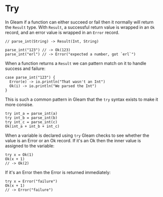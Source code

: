 # Try

In Gleam if a function can either succeed or fail then it normally will
return the `Result` type. With `Result`, a successful return value is wrapped
in an `Ok` record, and an error value is wrapped in an `Error` record.

```rust,noplaypen
// parse_int(String) -> Result(Int, String)

parse_int("123") // -> Ok(123)
parse_int("erl") // -> Error("expected a number, got `erl`")
```

When a function returns a `Result` we can pattern match on it to handle success
and failure:

```rust,noplaypen
case parse_int("123") {
  Error(e) -> io.println("That wasn't an Int")
  Ok(i) -> io.println("We parsed the Int")
}
```

This is such a common pattern in Gleam that the `try` syntax exists to make it
more consise.

```rust,noplaypen
try int_a = parse_int(a)
try int_b = parse_int(b)
try int_c = parse_int(c)
Ok(int_a + int_b + int_c)
```

When a variable is declared using `try` Gleam checks to see whether the value
is an Error or an Ok record. If it's an Ok then the inner value is assigned to
the variable:

```rust,noplaypen
try x = Ok(1)
Ok(x + 1)
// -> Ok(2)
```
If it's an Error then the Error is returned immediately:

```rust,noplaypen
try x = Error("failure")
Ok(x + 1)
// -> Error("failure")
```
